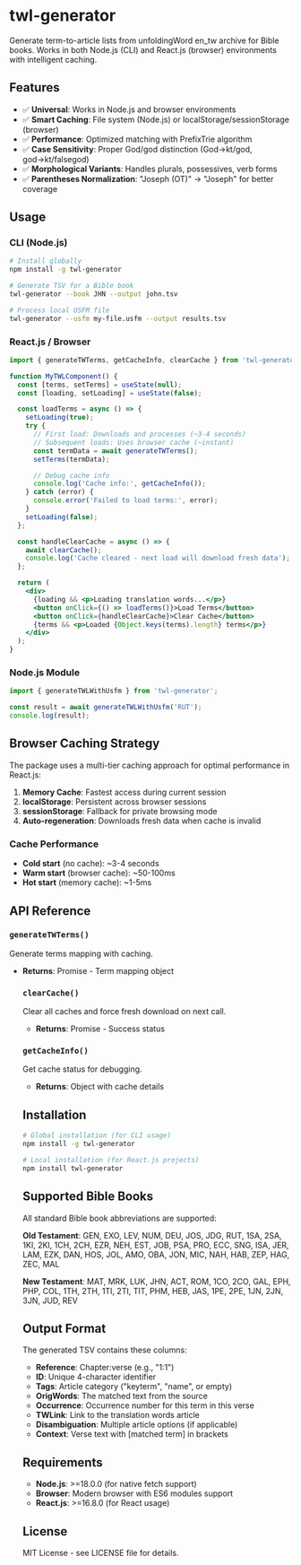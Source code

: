 # twl-generator

Generate term-to-article lists from unfoldingWord en_tw archive for Bible books. Works in both Node.js (CLI) and React.js (browser) environments with intelligent caching.

## Features

- ✅ **Universal**: Works in Node.js and browser environments
- ✅ **Smart Caching**: File system (Node.js) or localStorage/sessionStorage (browser)
- ✅ **Performance**: Optimized matching with PrefixTrie algorithm
- ✅ **Case Sensitivity**: Proper God/god distinction (God→kt/god, god→kt/falsegod)
- ✅ **Morphological Variants**: Handles plurals, possessives, verb forms
- ✅ **Parentheses Normalization**: "Joseph (OT)" → "Joseph" for better coverage

## Usage

### CLI (Node.js)

```bash
# Install globally
npm install -g twl-generator

# Generate TSV for a Bible book
twl-generator --book JHN --output john.tsv

# Process local USFM file
twl-generator --usfm my-file.usfm --output results.tsv
```

### React.js / Browser

```jsx
import { generateTWTerms, getCacheInfo, clearCache } from 'twl-generator/src/utils/zipProcessor.js';

function MyTWLComponent() {
  const [terms, setTerms] = useState(null);
  const [loading, setLoading] = useState(false);

  const loadTerms = async () => {
    setLoading(true);
    try {
      // First load: Downloads and processes (~3-4 seconds)
      // Subsequent loads: Uses browser cache (~instant)
      const termData = await generateTWTerms();
      setTerms(termData);

      // Debug cache info
      console.log('Cache info:', getCacheInfo());
    } catch (error) {
      console.error('Failed to load terms:', error);
    }
    setLoading(false);
  };

  const handleClearCache = async () => {
    await clearCache();
    console.log('Cache cleared - next load will download fresh data');
  };

  return (
    <div>
      {loading && <p>Loading translation words...</p>}
      <button onClick={() => loadTerms()}>Load Terms</button>
      <button onClick={handleClearCache}>Clear Cache</button>
      {terms && <p>Loaded {Object.keys(terms).length} terms</p>}
    </div>
  );
}
```

### Node.js Module

```js
import { generateTWLWithUsfm } from 'twl-generator';

const result = await generateTWLWithUsfm('RUT');
console.log(result);
```

## Browser Caching Strategy

The package uses a multi-tier caching approach for optimal performance in React.js:

1. **Memory Cache**: Fastest access during current session
2. **localStorage**: Persistent across browser sessions
3. **sessionStorage**: Fallback for private browsing mode
4. **Auto-regeneration**: Downloads fresh data when cache is invalid

### Cache Performance

- **Cold start** (no cache): ~3-4 seconds
- **Warm start** (browser cache): ~50-100ms
- **Hot start** (memory cache): ~1-5ms

## API Reference

### `generateTWTerms()`

Generate terms mapping with caching.

- **Returns**: Promise<Object> - Term mapping object

### `clearCache()`

Clear all caches and force fresh download on next call.

- **Returns**: Promise<boolean> - Success status

### `getCacheInfo()`

Get cache status for debugging.

- **Returns**: Object with cache details

## Installation

```bash
# Global installation (for CLI usage)
npm install -g twl-generator

# Local installation (for React.js projects)
npm install twl-generator
```

## Supported Bible Books

All standard Bible book abbreviations are supported:

**Old Testament**: GEN, EXO, LEV, NUM, DEU, JOS, JDG, RUT, 1SA, 2SA, 1KI, 2KI, 1CH, 2CH, EZR, NEH, EST, JOB, PSA, PRO, ECC, SNG, ISA, JER, LAM, EZK, DAN, HOS, JOL, AMO, OBA, JON, MIC, NAH, HAB, ZEP, HAG, ZEC, MAL

**New Testament**: MAT, MRK, LUK, JHN, ACT, ROM, 1CO, 2CO, GAL, EPH, PHP, COL, 1TH, 2TH, 1TI, 2TI, TIT, PHM, HEB, JAS, 1PE, 2PE, 1JN, 2JN, 3JN, JUD, REV

## Output Format

The generated TSV contains these columns:

- **Reference**: Chapter:verse (e.g., "1:1")
- **ID**: Unique 4-character identifier
- **Tags**: Article category ("keyterm", "name", or empty)
- **OrigWords**: The matched text from the source
- **Occurrence**: Occurrence number for this term in this verse
- **TWLink**: Link to the translation words article
- **Disambiguation**: Multiple article options (if applicable)
- **Context**: Verse text with [matched term] in brackets

## Requirements

- **Node.js**: >=18.0.0 (for native fetch support)
- **Browser**: Modern browser with ES6 modules support
- **React.js**: >=16.8.0 (for React usage)

## License

MIT License - see LICENSE file for details.
